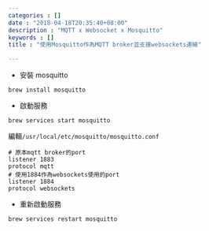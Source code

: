 ```yaml
---
categories : []
date : "2018-04-18T20:35:40+08:00"
description : "MQTT x Websocket x Mosquitto"
keywords : []
title : "使用Mosquitto作為MQTT broker並支援websockets連線"

---
```



- 安裝 mosquitto

`brew install mosquitto`

- 啟動服務

`brew services start mosquitto`

編輯`/usr/local/etc/mosquitto/mosquitto.conf`

```
# 原本mqtt broker的port
listener 1883
protocol mqtt
# 使用1884作為websockets使用的port
listener 1884
protocol websockets
```

- 重新啟動服務

`brew services restart mosquitto`

